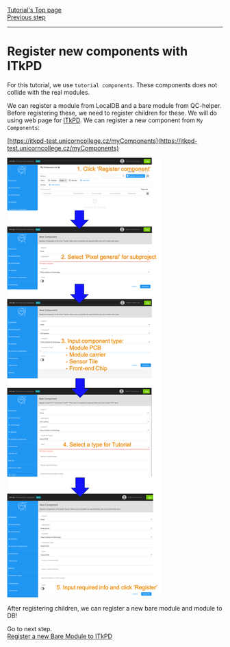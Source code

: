 [Tutorial's Top page](flow.md)<br>
[Previous step](viewer.md)<br>
<hr>

# Register new components with ITkPD

For this tutorial, we use `tutorial components`. These components does not collide with the real modules.

We can register a module from LocalDB and a bare module from QC-helper. Before registering these, we need to register children for these. We will do using web page for [ITkPD](https://itkpd-test.unicorncollege.cz/myComponents). We can register a new component from `My Components`:

[https://itkpd-test.unicorncollege.cz/myComponents](https://itkpd-test.unicorncollege.cz/myComponents)

![Register_Module](../images/qc-flow/register_comp_itkpd.png)<br>


After registering children, we can register a new bare module and module to DB!

Go to next step.<br>
[Register a new Bare Module to ITkPD](register_bare.md)<br>
